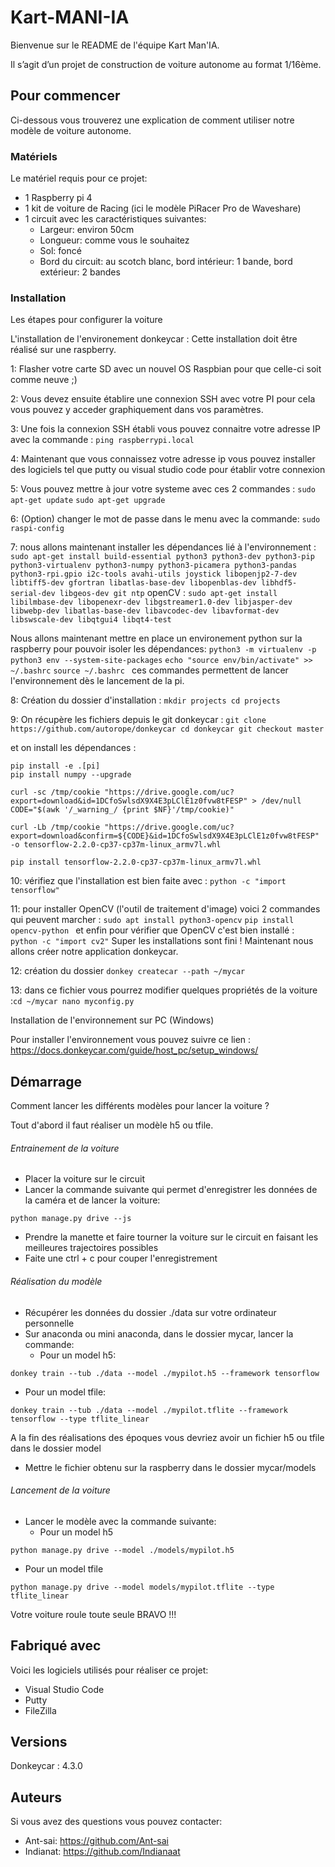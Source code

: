 # Kart-MANI-IA

Bienvenue sur le README de l'équipe Kart Man'IA.

Il s’agit d’un projet de construction de voiture autonome au format 1/16ème.

## Pour commencer

Ci-dessous vous trouverez une explication de comment utiliser notre modèle de voiture autonome.

### Matériels

Le matériel requis pour ce projet:

- 1 Raspberry pi 4 
-	1 kit de voiture de Racing (ici le modèle PiRacer Pro de Waveshare)
-	1 circuit avec les caractéristiques suivantes:
     - Largeur: environ 50cm
     - Longueur: comme vous le souhaitez
     - Sol: foncé
     - Bord du circuit: au scotch blanc, bord intérieur: 1 bande, bord extérieur: 2 bandes

### Installation

Les étapes pour configurer la voiture

L'installation de l'environement donkeycar :
Cette installation doit être réalisé sur une raspberry.
 
 1: Flasher votre carte SD avec un nouvel OS Raspbian pour que celle-ci soit comme neuve ;)
 
 2: Vous devez ensuite établire une connexion SSH avec votre PI pour cela vous pouvez y acceder graphiquement dans vos paramètres.
 
 3: Une fois la connexion SSH établi vous pouvez connaitre votre adresse IP avec la commande : ```ping raspberrypi.local ```
 
 4: Maintenant que vous connaissez votre adresse ip vous pouvez installer des logiciels tel que putty ou visual studio code pour établir votre connexion
 
 5: Vous pouvez mettre à jour votre systeme avec ces 2 commandes :  ```sudo apt-get update``` ```sudo apt-get upgrade```
 
 6: (Option) changer le mot de passe dans le menu avec la commande: ``` sudo raspi-config ```
 
 7: nous allons maintenant installer les dépendances lié à l'environnement : ``` sudo apt-get install build-essential python3 python3-dev python3-pip python3-virtualenv python3-numpy python3-picamera python3-pandas python3-rpi.gpio i2c-tools avahi-utils joystick libopenjp2-7-dev libtiff5-dev gfortran libatlas-base-dev libopenblas-dev libhdf5-serial-dev libgeos-dev git ntp``` openCV : ``` sudo apt-get install libilmbase-dev libopenexr-dev libgstreamer1.0-dev libjasper-dev libwebp-dev libatlas-base-dev libavcodec-dev libavformat-dev libswscale-dev libqtgui4 libqt4-test ```

Nous allons maintenant mettre en place un environement python sur la raspberry pour pouvoir isoler les dépendances: 
 ```python3 -m virtualenv -p python3 env --system-site-packages```
```echo "source env/bin/activate" >> ~/.bashrc```
```source ~/.bashrc ``` ces commandes permettent de lancer l'environnement dès le lancement de la pi.

8: Création du dossier d'installation : ```mkdir projects cd projects```

9: On récupère les fichiers depuis le git donkeycar :  ```git clone https://github.com/autorope/donkeycar
                                                        cd donkeycar
                                                        git checkout master``` 

et on install les dépendances :
                                                        
```pip install -e .[pi] ```                                                        
```pip install numpy --upgrade ```


``` curl -sc /tmp/cookie "https://drive.google.com/uc?export=download&id=1DCfoSwlsdX9X4E3pLClE1z0fvw8tFESP" > /dev/null CODE="$(awk '/_warning_/ {print $NF}'/tmp/cookie)" ```

```curl -Lb /tmp/cookie "https://drive.google.com/uc?export=download&confirm=${CODE}&id=1DCfoSwlsdX9X4E3pLClE1z0fvw8tFESP" -o tensorflow-2.2.0-cp37-cp37m-linux_armv7l.whl ```

```pip install tensorflow-2.2.0-cp37-cp37m-linux_armv7l.whl ``` 


10: vérifiez que l'installation est bien faite avec : ``` python -c "import tensorflow" ```

11: pour installer OpenCV (l'outil de traitement d'image) voici 2 commandes qui peuvent marcher : ```sudo apt install python3-opencv``` ```pip install opencv-python ``` et enfin pour vérifier que OpenCV c'est bien installé : ``` python -c "import cv2"```
Super les installations sont fini !
Maintenant nous allons créer notre application donkeycar.

12: création du dossier ```donkey createcar --path ~/mycar```

13: dans ce fichier vous pourrez modifier quelques propriétés de la voiture :```cd ~/mycar
nano myconfig.py```

Installation de l'environnement sur PC (Windows)

Pour installer l'environnement vous pouvez suivre ce lien : https://docs.donkeycar.com/guide/host_pc/setup_windows/


## Démarrage
Comment lancer les différents modèles pour lancer la voiture ?

Tout d'abord il faut réaliser un modèle h5 ou tfile. 

###### Entrainement de la voiture

- Placer la voiture sur le circuit
- Lancer la commande suivante qui permet d'enregistrer les données de la caméra et de lancer la voiture:

``` python manage.py drive --js ```

- Prendre la manette et faire tourner la voiture sur le circuit en faisant les meilleures trajectoires possibles
- Faite une ctrl + c pour couper l'enregistrement

###### Réalisation du modèle

- Récupérer les données du dossier ./data sur votre ordinateur personnelle
- Sur anaconda ou mini anaconda, dans le dossier mycar, lancer la commande:
  - Pour un model h5:
 
``` donkey train --tub ./data --model ./mypilot.h5 --framework tensorflow ```

  - Pour un model tfile:

``` donkey train --tub ./data --model ./mypilot.tflite --framework tensorflow --type tflite_linear ```

A la fin des réalisations des époques vous devriez avoir un fichier h5 ou tfile dans le dossier model
- Mettre le fichier obtenu sur la raspberry dans le dossier mycar/models

###### Lancement de la voiture

- Lancer le modèle avec la commande suivante:
  - Pour un model h5

``` python manage.py drive --model ./models/mypilot.h5 ```

  - Pour un model tfile

``` python manage.py drive --model models/mypilot.tflite --type tflite_linear ```

Votre voiture roule toute seule BRAVO !!!


## Fabriqué avec

Voici les logiciels utilisés pour réaliser ce projet:

- Visual Studio Code
- Putty
- FileZilla

## Versions

Donkeycar : 4.3.0

## Auteurs

Si vous avez des questions vous pouvez contacter:
- Ant-sai: https://github.com/Ant-sai
- Indianat: https://github.com/Indianaat
